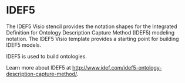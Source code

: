 # IDEF5
The IDEF5 Visio stencil provides the notation shapes for the Integrated Definition for Ontology Description Capture Method (IDEF5) modeling notation. The IDEF5 Visio template provides a starting point for building IDEF5 models.

IDEF5 is used to build ontologies.

Learn more about IDEF5 at http://www.idef.com/idef5-ontology-description-capture-method/.
